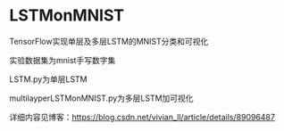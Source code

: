 # LSTMonMNIST
TensorFlow实现单层及多层LSTM的MNIST分类和可视化  

实验数据集为mnist手写数字集  

LSTM.py为单层LSTM  

multilayperLSTMonMNIST.py为多层LSTM加可视化  

详细内容见博客：https://blog.csdn.net/vivian_ll/article/details/89096487
